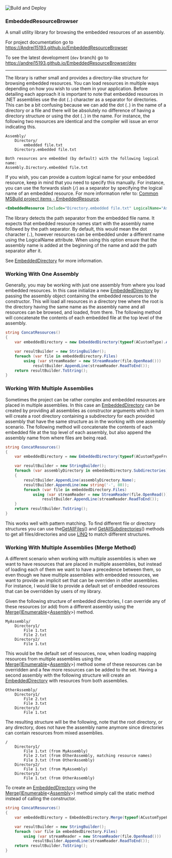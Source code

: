 ![Build and Deploy](https://github.com/Andrei15193/EmbeddedResourceBrowser/workflows/Build%20and%20Deploy/badge.svg?branch=master)

### EmbeddedResourceBrowser

A small utility library for browsing the embedded resources of an assembly.

For project documentation go to https://Andrei15193.github.io/EmbeddedResourceBrowser

To see the latest development (`dev` branch) go to https://andrei15193.github.io/EmbeddedResourceBrowser/dev

----

The library is rather small and provides a directory-like structure for browsing embedded resources. You can load resources in multiple ways depending on how you wish to use them in your application. Before detailing each approach it is important to note that embedded resources in .NET assemblies use the dot (`.`) character as a separator for directories. This can be a bit confusing because we can add the dot (`.`) in the name of a directory or a file and there will be absolutely no difference of having a directory structure or using the dot (`.`) in the name. For instance, the following two resources are identical and the compiler will issue an error indicating this.

```
Assembly/
    Directory/
        embedded file.txt
    Directory.embedded file.txt

Both resources are embedded (by default) with the following logical name:
Assembly.Directory.embedded file.txt
```

If you wish, you can provide a custom logical name for your embedded resource, keep in mind that you need to specify this manually. For instance, you can use the forwards slash (`/`) as a separator by specifying the logical name of an embedded resource. For more information refer to: [Common MSBuild project items - EmbeddedResource](https://docs.microsoft.com/visualstudio/msbuild/common-msbuild-project-items?view=vs-2019#embeddedresource).

```xml
<EmbeddedResource Include="Directory.embedded file.txt" LogicalName="AssemblyName/Directory/embedded file.txt"/>
```

The library detects the path separator from the embedded file name. It expects that embedded resource names start with the assembly name followed by the path separator. By default, this would mean the dot character (`.`), however resources can be embedded under a different name using the LogicalName attribute. When using this option ensure that the assembly name is added at the beginning of the name and add the path separator after it.

See [EmbeddedDirectory](https://andrei15193.github.io/EmbeddedResourceBrowser/EmbeddedResourceBrowser.EmbeddedDirectory.html) for more information.

### Working With One Assembly

Generally, you may be working with just one assembly from where you load embedded resources. In this case initialize a new [EmbeddedDirectory](https://andrei15193.github.io/EmbeddedResourceBrowser/EmbeddedResourceBrowser.EmbeddedDirectory.html) by passing the assembly object containing the embedded resources to the constructor. This will load all resources in a directory tree where the root is the directory having the same name as the assembly name and all resources can be browsed, and loaded, from there. The following method will concatenate the contents of each embedded file at the top level of the assembly.

```c#
string ConcatResources()
{
    var embeddedDirectory = new EmbeddedDirectory(typeof(ACustomType).Assembly);

    var resultBuilder = new StringBuilder();
    foreach (var file in embeddedDirectory.Files)
        using (var streamReader = new StreamReader(file.OpenRead()))
            resultBuilder.AppendLine(streamReader.ReadToEnd());
    return resultBuilder.ToString();
}
```

### Working With Multiple Assemblies

Sometimes the project can be rather complex and embedded resources are placed in multiple assemblies. In this case an [EmbeddedDirectory](https://andrei15193.github.io/EmbeddedResourceBrowser/EmbeddedResourceBrowser.EmbeddedDirectory.html) can be created by providing all assemblies as constructor arguments which in turn will create a root directory containing a subdirectory for each provided assembly that have the same structure as in the working with one assembly scenario. The following method will concatenate the contents of each embedded file at the top level of each assembly, but also append the assembly name from where files are being read.

```c#
string ConcatResources()
{
    var embeddedDirectory = new EmbeddedDirectory(typeof(ACustomTypeFromAssembly1).Assembly, typeof(ACustomTypeFromAssembly2).Assembly);

    var resultBuilder = new StringBuilder();
    foreach (var assemblyDirectory in embeddedDirectory.Subdirectories)
    {
        resultBuilder.AppendLine(assemblyDirectory.Name);
        resultBuilder.AppendLine(new string('-', 80));
        foreach (var file in embeddedDirectory.Files)
            using (var streamReader = new StreamReader(file.OpenRead()))
                resultBuilder.AppendLine(streamReader.ReadToEnd());
    }
    return resultBuilder.ToString();
}
```

This works well with pattern matching. To find different file or directory structures you can use the[GetAllFiles](https://andrei15193.github.io/EmbeddedResourceBrowser/EmbeddedResourceBrowser.EmbeddedDirectory.GetAllFiles.html)() and [GetAllSubdirectories](https://andrei15193.github.io/EmbeddedResourceBrowser/EmbeddedResourceBrowser.EmbeddedDirectory.GetAllSubdirectories.html)() methods to get all files/directories and use [LINQ](https://docs.microsoft.com/dotnet/csharp/programming-guide/concepts/linq) to match different structures.

### Working With Multiple Assemblies (Merge Method)

A different scenario when working with multiple assemblies is when we want to have resources that are placed in multiple assemblies, but instead of loading each of them we want to have a precedence between them, so even though we have multiple assemblies with embedded resources, we want to provide an implicit set that can be overriden in other assemblies. For instance, I would like to provide a default set of embedded resources that can be overridden by users of my library.

Given the following structure of embedded directories, I can override any of these resources (or add) from a different assembly using the [Merge](https://andrei15193.github.io/EmbeddedResourceBrowser/EmbeddedResourceBrowser.EmbeddedDirectory.Merge.html)([IEnumerable](https://docs.microsoft.com/dotnet/api/System.Collections.Generic.IEnumerable-1?view=netstandard-1.6)<[Assembly](https://docs.microsoft.com/dotnet/api/System.Reflection.Assembly?view=netstandard-1.6)>) method.

```
MyAssembly/
    Directory1/
        File 1.txt
        File 2.txt
    Directory2/
        File 1.txt
```

This would be the default set of resources, now, when loading mapping resources from multiple assemblies using the [Merge](https://andrei15193.github.io/EmbeddedResourceBrowser/EmbeddedResourceBrowser.EmbeddedDirectory.Merge.html)([IEnumerable](https://docs.microsoft.com/dotnet/api/System.Collections.Generic.IEnumerable-1?view=netstandard-1.6)<[Assembly](https://docs.microsoft.com/dotnet/api/System.Reflection.Assembly?view=netstandard-1.6)>) method some of these resources can be overridden and a few more resources can be added to the set. Having a second assembly with the following structure will create an [EmbeddedDirectory](https://andrei15193.github.io/EmbeddedResourceBrowser/EmbeddedResourceBrowser.EmbeddedDirectory.html) with resources from both assemblies.

```
OtherAssembly/
    Directory1/
        File 2.txt
        File 3.txt
    Directory3/
        File 1.txt
```

The resulting structure will be the following, note that the root directory, or any directory, does not have the assembly name anymore since directories can contain resources from mixed assemblies.

```
/
    Directory1/
        File 1.txt (from MyAssembly)
        File 2.txt (from OtherAssembly, matching resource names)
        File 3.txt (from OtherAssembly)
    Directory2/
        File 1.txt (from MyAssembly)
    Directory3/
        File 1.txt (from OtherAssembly)
```

To create an [EmbeddedDirectory](https://andrei15193.github.io/EmbeddedResourceBrowser/EmbeddedResourceBrowser.EmbeddedDirectory.html) using the [Merge](https://andrei15193.github.io/EmbeddedResourceBrowser/EmbeddedResourceBrowser.EmbeddedDirectory.Merge.html)([IEnumerable](https://docs.microsoft.com/dotnet/api/System.Collections.Generic.IEnumerable-1?view=netstandard-1.6)<[Assembly](https://docs.microsoft.com/dotnet/api/System.Reflection.Assembly?view=netstandard-1.6)>) method simply call the static method instead of calling the constructor.

```c#
string ConcatResources()
{
    var embeddedDirectory = EmbeddedDirectory.Merge(typeof(ACustomTypeFromAssembly1).Assembly, typeof(ACustomTypeFromAssembly2).Assembly);

    var resultBuilder = new StringBuilder();
    foreach (var file in embeddedDirectory.Files)
        using (var streamReader = new StreamReader(file.OpenRead()))
            resultBuilder.AppendLine(streamReader.ReadToEnd());
    return resultBuilder.ToString();
}
```